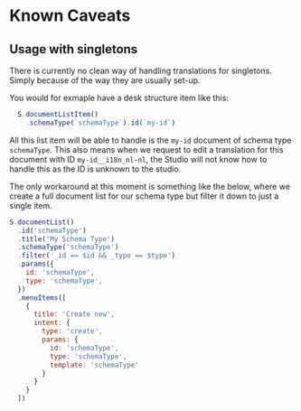# Known Caveats

## Usage with singletons
There is currently no clean way of handling translations for singletons. Simply because of the way they are usually set-up.

You would for exmaple have a desk structure item like this:
```js
  S.documentListItem()
    .schemaType(`schemaType`).id(`my-id`)
```
All this list item will be able to handle is the `my-id` document of schema type `schemaType`. This also means when we request to edit a translation for this document with ID `my-id__i18n_nl-nl`, the Studio will not know how to handle this as the ID is unknown to the studio.

The only workaround at this moment is something like the below, where we create a full document list for our schema type but filter it down to just a single item.
```js
S.documentList()
  .id('schemaType')
  .title('My Schema Type')
  .schemaType('schemaType')
  .filter('_id == $id && _type == $type')
  .params({
    id: 'schemaType',
    type: 'schemaType',
  })
  .menuItems([
    {
      title: 'Create new',
      intent: {
        type: 'create',
        params: {
          id: 'schemaType',
          type: 'schemaType',
          template: 'schemaType'
        }
      }
    }
  ])
```